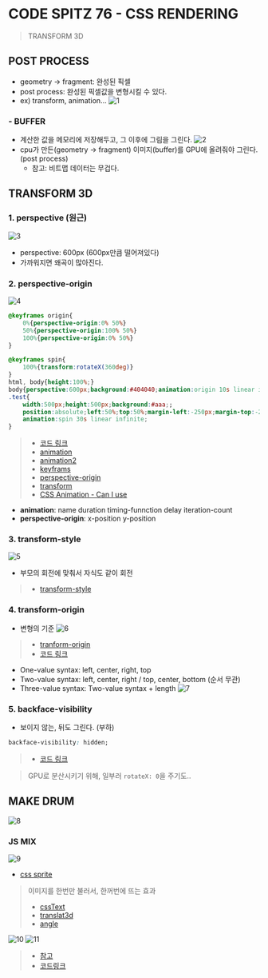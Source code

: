 # CODE SPITZ 76 - CSS RENDERING
> TRANSFORM 3D

## POST PROCESS
- geometry -> fragment: 완성된 픽셀
- post process: 완성된 픽셀값을 변형시킬 수 있다.
- ex) transform, animation...
![1](./img/1.png)

### - BUFFER
- 계산한 값을 메모리에 저장해두고, 그 이후에 그림을 그린다.
![2](./img/2.png)
- cpu가 만든(geometry -> fragment) 이미지(buffer)를 GPU에 올려줘야 그린다. (post process)
  - 참고: 비트맵 데이터는 무겁다.

## TRANSFORM 3D
### 1. perspective (원근)
![3](./img/3.png)
- perspective: 600px (600px만큼 떨어져있다)
- 가까워지면 왜곡이 많아진다.
### 2. perspective-origin
![4](./img/4.png)
```css
@keyframes origin{
    0%{perspective-origin:0% 50%}
    50%{perspective-origin:100% 50%}
    100%{perspective-origin:0% 50%}
}

@keyframes spin{
    100%{transform:rotateX(360deg)}
}
html, body{height:100%;}
body{perspective:600px;background:#404040;animation:origin 10s linear infinite}
.test{
    width:500px;height:500px;background:#aaa;;
    position:absolute;left:50%;top:50%;margin-left:-250px;margin-top:-250px;
    animation:spin 30s linear infinite;
}
```
> - [코드 링크](https://jsfiddle.net/seungmikim/vpwg0L7b/1/)
> - [animation](https://developer.mozilla.org/ko/docs/Web/CSS/CSS_Animations/Using_CSS_animations)
> - [animation2](https://developer.mozilla.org/ko/docs/Web/CSS/animation)
> - [keyframs](https://developer.mozilla.org/ko/docs/Web/CSS/@keyframes)
> - [perspective-origin](https://developer.mozilla.org/en-US/docs/Web/CSS/perspective-origin)
> - [transform](https://developer.mozilla.org/ko/docs/Web/CSS/transform#rotatex())
> - [CSS Animation - Can I use](https://caniuse.com/css-animation)
- **animation**: name duration timing-funnction delay iteration-count
- **perspective-origin**: x-position y-position
### 3. transform-style
![5](./img/5.png)
- 부모의 회전에 맞춰서 자식도 같이 회전
> - [transform-style](https://developer.mozilla.org/en-US/docs/Web/CSS/transform-style)
### 4. transform-origin
- 변형의 기준
![6](./img/6.png)
> - [tranform-origin](https://developer.mozilla.org/en-US/docs/Web/CSS/transform-origin)
> - [코드 링크](https://jsfiddle.net/seungmikim/vpwg0L7b/10/)
- One-value syntax: left, center, right, top
- Two-value syntax: left, center, right / top, center, bottom (순서 무관)
- Three-value syntax: Two-value syntax + length
![7](./img/7.png)
### 5. backface-visibility
- 보이지 않는, 뒤도 그린다. (부하)
```css
backface-visibility: hidden;
```
> - [코드 링크](https://jsfiddle.net/seungmikim/vpwg0L7b/3/)

> GPU로 분산시키기 위해, 일부러 ```rotateX: 0```을 주기도..

## MAKE DRUM
![8](./img/8.png)

### JS MIX
![9](./img/9.png)
- [css sprite](https://www.w3schools.com/css/css_image_sprites.asp)
> 이미지를 한번만 불러서, 한꺼번에 뜨는 효과
> - [cssText](https://developer.mozilla.org/en-US/docs/Web/API/CSSStyleDeclaration/cssText)
> - [translat3d](https://developer.mozilla.org/en-US/docs/Web/CSS/transform-function/translate3d())
> - [angle](https://developer.mozilla.org/ko/docs/Web/CSS/angle)

![10](./img/10.png)
![11](./img/11.png)
> - [참고](https://ktpark1651.tistory.com/208)
> - [코드링크](https://jsfiddle.net/seungmikim/vpwg0L7b/136/)